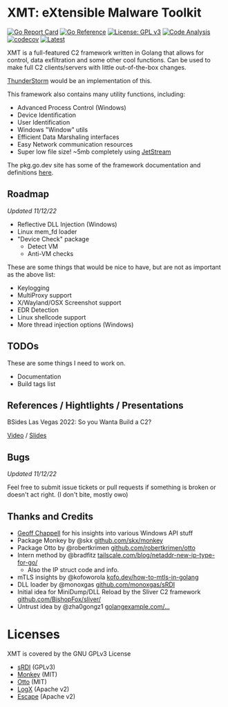 # XMT: eXtensible Malware Toolkit

[![Go Report Card](https://goreportcard.com/badge/github.com/iDigitalFlame/xmt)](https://goreportcard.com/report/github.com/iDigitalFlame/xmt)
[![Go Reference](https://pkg.go.dev/badge/github.com/iDigitalFlame/xmt.svg)](https://pkg.go.dev/github.com/iDigitalFlame/xmt)
[![License: GPL v3](https://img.shields.io/badge/License-GPLv3-blue.svg)](https://www.gnu.org/licenses/gpl-3.0)
[![Code Analysis](https://github.com/iDigitalFlame/XMT/actions/workflows/checks.yaml/badge.svg)](https://github.com/iDigitalFlame/XMT/actions/workflows/checks.yaml)
[![codecov](https://codecov.io/github/iDigitalFlame/XMT/branch/main/graph/badge.svg?token=REQESSIT7C)](https://codecov.io/github/iDigitalFlame/XMT)
[![Latest](https://img.shields.io/github/v/tag/iDigitalFlame/XMT)](https://github.com/iDigitalFlame/XMT/releases)

XMT is a full-featured C2 framework written in Golang that allows for control,
data exfiltration and some other cool functions. Can be used to make full C2
clients/servers with little out-of-the-box changes.

[ThunderStorm](https://github.com/iDigitalFlame/ThunderStorm) would be an implementation
of this.

This framework also contains many utility functions, including:

- Advanced Process Control (Windows)
- Device Identification
- User Identification
- Windows "Window" utils
- Efficient Data Marshaling interfaces
- Easy Network communication resources
- Super low file size! ~5mb completely using [JetStream](https://github.com/iDigitalFlame/ThunderStorm)

The pkg.go.dev site has some of the framework documentation and definitions
[here](https://pkg.go.dev/github.com/iDigitalFlame/xmt).

## Roadmap

_Updated 11/12/22_

- Reflective DLL Injection (Windows)
- Linux mem_fd loader
- "Device Check" package
  - Detect VM
  - Anti-VM checks

These are some things that would be nice to have, but are not as important as the
above list:

- Keylogging
- MultiProxy support
- X/Wayland/OSX Screenshot support
- EDR Detection
- Linux shellcode support
- More thread injection options (Windows)

## TODOs

These are some things I need to work on.

- Documentation
- Build tags list

## References / Hightlights / Presentations

BSides Las Vegas 2022: So you Wanta Build a C2?

[Video](https://www.youtube.com/watch?v=uAfGtGlHLxs) /
[Slides](https://public.idigitalflame.com/docs/so_you_wanta_build_a_c2.pdf)

## Bugs

_Updated 11/12/22_

Feel free to submit issue tickets or pull requests if something is broken or
doesn't act right. (I don't bite, mostly owo)

## Thanks and Credits

- [Geoff Chappell](https://www.geoffchappell.com) for his insights into various Windows API stuff
- Package Monkey by @skx [github.com/skx/monkey](https://github.com/skx/monkey)
- Package Otto by @robertkrimen [github.com/robertkrimen/otto](https://github.com/robertkrimen/otto)
- Intern method by @bradfitz [tailscale.com/blog/netaddr-new-ip-type-for-go/](https://tailscale.com/blog/netaddr-new-ip-type-for-go/)
  - Also the IP struct code and info.
- mTLS insights by @kofoworola [kofo.dev/how-to-mtls-in-golang](https://kofo.dev/how-to-mtls-in-golang)
- DLL loader by @monoxgas [github.com/monoxgas/sRDI](https://github.com/monoxgas/sRDI)
- Initial idea for MiniDump/DLL Reload by the Sliver C2 framework [github.com/BishopFox/sliver/](https://github.com/BishopFox/sliver/)
- Untrust idea by @zha0gongz1 [golangexample.com/...](https://golangexample.com/without-closing-windows-defender-to-make-defender-useless-by-removing-its-token-privileges-and-lowering-the-token-integrity/)

# Licenses

XMT is covered by the GNU GPLv3 License

- [sRDI](https://raw.githubusercontent.com/monoxgas/sRDI/master/LICENSE) (GPLv3)
- [Monkey](https://raw.githubusercontent.com/skx/monkey/master/LICENSE) (MIT)
- [Otto](https://raw.githubusercontent.com/robertkrimen/otto/master/LICENSE) (MIT)
- [LogX](https://raw.githubusercontent.com/PurpleSec/LogX/main/LICENSE) (Apache v2)
- [Escape](https://raw.githubusercontent.com/PurpleSec/Escape/main/LICENSE) (Apache v2)
